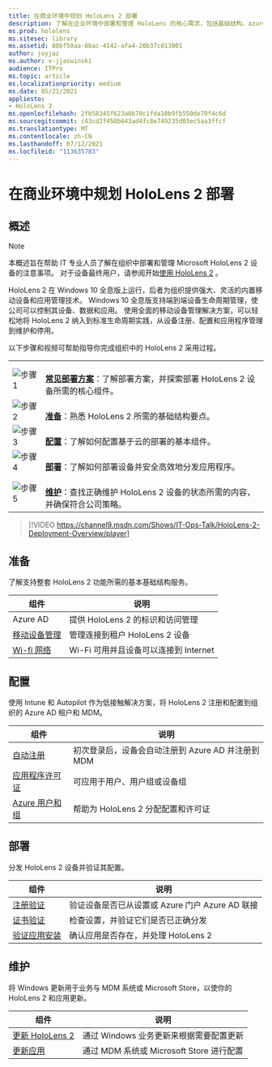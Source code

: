 ```yaml
---
title: 在商业环境中规划 HoloLens 2 部署
description: 了解在企业环境中部署和管理 HoloLens 的核心需求，包括基础结构、azure active directory 和移动设备管理。
ms.prod: hololens
ms.sitesec: library
ms.assetid: 88bf50aa-0bac-4142-afa4-20b37c013001
author: joyjaz
ms.author: v-jjaswinski
audience: ITPro
ms.topic: article
ms.localizationpriority: medium
ms.date: 05/21/2021
appliesto:
- HoloLens 2
ms.openlocfilehash: 2fb58345f623a0b70c1fda10b9fb550de70f4c6d
ms.sourcegitcommit: c43cd2f450b643ad4fc8e749235d03ec5aa3ffcf
ms.translationtype: MT
ms.contentlocale: zh-CN
ms.lasthandoff: 07/12/2021
ms.locfileid: "113635783"
---
```

# <a name="planning-hololens-2-deployment-in-a-commercial-environment"></a>在商业环境中规划 HoloLens 2 部署

## <a name="overview"></a>概述
> [!NOTE]
> 本概述旨在帮助 IT 专业人员了解在组织中部署和管理 Microsoft HoloLens 2 设备的注意事项。 对于设备最终用户，请参阅开始[使用 HoloLens 2](hololens2-setup.md) 。

HoloLens 2 在 Windows 10 全息版上运行，后者为组织提供强大、灵活的内置移动设备和应用管理技术。 Windows 10 全息版支持端到端设备生命周期管理，使公司可以控制其设备、数据和应用。 使用全面的移动设备管理解决方案，可以轻松地将 HoloLens 2 纳入到标准生命周期实践，从设备注册、配置和应用程序管理到维护和停用。

以下步骤和视频可帮助指导你完成组织中的 HoloLens 2 采用过程。

| | |
|--|--|
| ![步骤 1](images/1green.png)| <br/> **[常见部署方案](hololens-requirements.md)**：了解部署方案，并探索部署 HoloLens 2 设备所需的核心组件。 |
| ![步骤 2](images/2green.png)| <br/> **[准备](#prepare)**：熟悉 HoloLens 2 所需的基础结构要点。 |
| ![步骤 3](images/3green.png) | <br/> **[配置](#configure)**：了解如何配置基于云的部署的基本组件。 |
| ![步骤 4](images/4green.png) | <br/> **[部署](#deploy)**：了解如何部署设备并安全高效地分发应用程序。 |
| ![步骤 5](images/5green.png) | <br/> **[维护](#maintain)**：查找正确维护 HoloLens 2 设备的状态所需的内容，并确保符合公司策略。 |

> [!VIDEO https://channel9.msdn.com/Shows/IT-Ops-Talk/HoloLens-2-Deployment-Overview/player]

## <a name="prepare"></a>准备

了解支持整套 HoloLens 2 功能所需的基本基础结构服务。 

| 组件 | 说明 |
|-----------|------------|
| Azure AD | 提供 HoloLens 2 的标识和访问管理  |
| [移动设备管理](hololens-mdm-configure.md)| 管理连接到租户 HoloLens 2 设备  |
| [Wi-fi 网络](hololens-commercial-infrastructure.md)| Wi-Fi 可用并且设备可以连接到 Internet  |

## <a name="configure"></a>配置

使用 Intune 和 Autopilot 作为低接触解决方案，将 HoloLens 2 注册和配置到组织的 Azure AD 租户和 MDM。

| 组件 | 说明 |
|-----------|------------|
| [自动注册](hololens-enroll-mdm.md#auto-enrollment-in-mdm) | 初次登录后，设备会自动注册到 Azure AD 并注册到 MDM  |
| [应用程序许可证](hololens2-cloud-connected-configure.md#application-licenses)| 可应用于用户、用户组或设备组  |
| [Azure 用户和组](hololens2-cloud-connected-configure.md#azure-users-and-groups) | 帮助为 HoloLens 2 分配配置和许可证  |

## <a name="deploy"></a>部署

分发 HoloLens 2 设备并验证其配置。 

| 组件 | 说明 |
|-----------|------------|
| [注册验证](hololens2-corp-connected-deploy.md#enrollment-validation) | 验证设备是否已从设置或 Azure 门户 Azure AD 联接 |
| [证书验证](hololens2-corp-connected-deploy.md#wi-fi-certificate-validation) | 检查设置，并验证它们是否已正确分发 |
| [验证应用安装](hololens2-corp-connected-deploy.md#validate-lob-app-install) | 确认应用是否存在，并处理 HoloLens 2 |

## <a name="maintain"></a>维护

将 Windows 更新用于业务与 MDM 系统或 Microsoft Store，以使你的 HoloLens 2 和应用更新。

| 组件 | 说明 |
|-----------|------------|
| [更新 HoloLens 2](hololens-updates.md) | 通过 Windows 业务更新来根据需要配置更新 |
| [更新应用](app-deploy-overview.md) | 通过 MDM 系统或 Microsoft Store 进行配置

